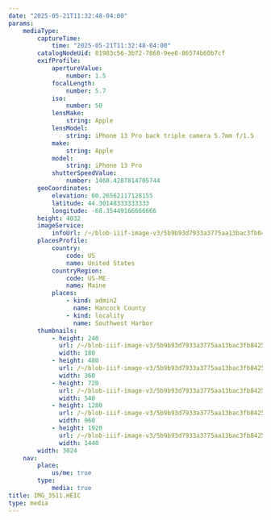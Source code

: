 ```yaml
---
date: "2025-05-21T11:32:48-04:00"
params:
    mediaType:
        captureTime:
            time: "2025-05-21T11:32:48-04:00"
        catalogNodeUid: 01983c56-3b72-7868-9ee8-86574b60b7cf
        exifProfile:
            apertureValue:
                number: 1.5
            focalLength:
                number: 5.7
            iso:
                number: 50
            lensMake:
                string: Apple
            lensModel:
                string: iPhone 13 Pro back triple camera 5.7mm f/1.5
            make:
                string: Apple
            model:
                string: iPhone 13 Pro
            shutterSpeedValue:
                number: 1468.4287814705744
        geoCoordinates:
            elevation: 60.26562117128155
            latitude: 44.30148333333333
            longitude: -68.35449166666666
        height: 4032
        imageService:
            infoUrl: /~/blob-iiif-image-v3/5b9b93d7933a3775aa13bac3fb842528f8c0994d146ca8df8652f44cae5affc5/info.json
        placesProfile:
            country:
                code: US
                name: United States
            countryRegion:
                code: US-ME
                name: Maine
            places:
                - kind: admin2
                  name: Hancock County
                - kind: locality
                  name: Southwest Harbor
        thumbnails:
            - height: 240
              url: /~/blob-iiif-image-v3/5b9b93d7933a3775aa13bac3fb842528f8c0994d146ca8df8652f44cae5affc5/full/180%2C240/0/default.jpg
              width: 180
            - height: 480
              url: /~/blob-iiif-image-v3/5b9b93d7933a3775aa13bac3fb842528f8c0994d146ca8df8652f44cae5affc5/full/360%2C480/0/default.jpg
              width: 360
            - height: 720
              url: /~/blob-iiif-image-v3/5b9b93d7933a3775aa13bac3fb842528f8c0994d146ca8df8652f44cae5affc5/full/540%2C720/0/default.jpg
              width: 540
            - height: 1280
              url: /~/blob-iiif-image-v3/5b9b93d7933a3775aa13bac3fb842528f8c0994d146ca8df8652f44cae5affc5/full/960%2C1280/0/default.jpg
              width: 960
            - height: 1920
              url: /~/blob-iiif-image-v3/5b9b93d7933a3775aa13bac3fb842528f8c0994d146ca8df8652f44cae5affc5/full/1440%2C1920/0/default.jpg
              width: 1440
        width: 3024
    nav:
        place:
            us/me: true
        type:
            media: true
title: IMG_3511.HEIC
type: media
---
```

